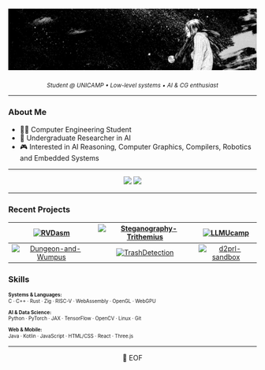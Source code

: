 ![banner](assets/banner.jpg)

<div align="center">
  <sub><i>Student @ UNICAMP • Low-level systems • AI & CG enthusiast</i></sub>
</div>

---

### About Me

- 🧑‍🎓 Computer Engineering Student
- 🔬 Undergraduate Researcher in AI
- 🎮 Interested in AI Reasoning, Computer Graphics, Compilers, Robotics and Embedded Systems

---

<div align="center">
  <img height="180em" src="https://github-stats-alpha.vercel.app/api?username=nPr0nn&cc=333333&tc=dddddd&ic=dddddd&bc=000000">
  <img height="180em" src="https://github-readme-stats.vercel.app/api/top-langs/?username=nPr0nn&hide=Jupyter%20Notebook,GDScript,VHDL,verilog,Systemverilog,CMake,Makefile,shell,css&layout=compact&langs_count=10&title_color=dddddd&text_color=dddddd&bg_color=000000&border_color=333333"/>
</div>

---

### Recent Projects

<!-- Define repo names here for easy editing -->
<!--
REPO_1=RVDasm
REPO_2=Steganography-Trithemius
REPO_3=LLMUcamp
REPO_4=Dungeon-and-Wumpus
REPO_5=TrashDetection
REPO_6=d2prl-sandbox
-->

| [![RVDasm](https://github-readme-stats.vercel.app/api/pin/?username=nPr0nn&repo=RVDasm&theme=dark)](https://github.com/nPr0nn/RVDasm) | [![Steganography-Trithemius](https://github-readme-stats.vercel.app/api/pin/?username=nPr0nn&repo=Steganography-Trithemius&theme=dark)](https://github.com/nPr0nn/Steganography-Trithemius) | [![LLMUcamp](https://github-readme-stats.vercel.app/api/pin/?username=nPr0nn&repo=LLMUcamp&theme=dark)](https://github.com/nPr0nn/LLMUcamp) |
|:--:|:--:|:--:|
| [![Dungeon-and-Wumpus](https://github-readme-stats.vercel.app/api/pin/?username=nPr0nn&repo=Dungeon-and-Wumpus&theme=dark)](https://github.com/nPr0nn/Dungeon-and-Wumpus) | [![TrashDetection](https://github-readme-stats.vercel.app/api/pin/?username=nPr0nn&repo=TrashDetection&theme=dark)](https://github.com/nPr0nn/TrashDetection) | [![d2prl-sandbox](https://github-readme-stats.vercel.app/api/pin/?username=nPr0nn&repo=d2prl-sandbox&theme=dark)](https://github.com/nPr0nn/d2prl-sandbox) |

### Skills

<div style="font-size:0.7em; line-height:1.3em;">
  <p><b>Systems & Languages:</b><br/>
  C · C++ · Rust · Zig · RISC-V · WebAssembly · OpenGL · WebGPU</p>

  <p><b>AI & Data Science:</b><br/>
  Python · PyTorch · JAX · TensorFlow · OpenCV · Linux · Git</p>

  <p><b>Web & Mobile:</b><br/>
  Java · Kotlin · JavaScript · HTML/CSS · React · Three.js</p>
</div>

---

<div align="center">
 💾 EOF
</div>

